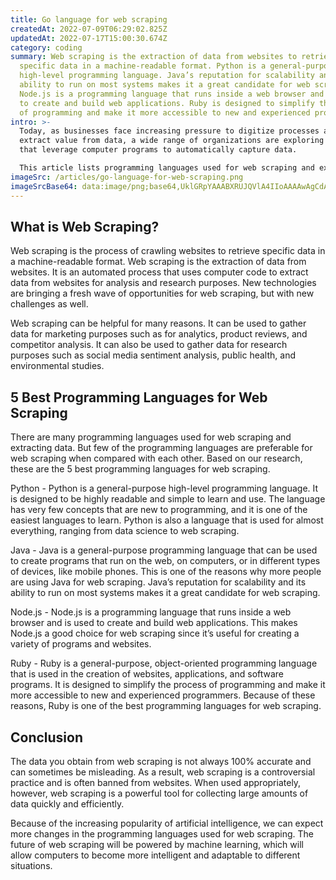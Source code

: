 ```yaml
---
title: Go language for web scraping
createdAt: 2022-07-09T06:29:02.825Z
updatedAt: 2022-07-17T15:00:30.674Z
category: coding
summary: Web scraping is the extraction of data from websites to retrieve
  specific data in a machine-readable format. Python is a general-purpose
  high-level programming language. Java’s reputation for scalability and its
  ability to run on most systems makes it a great candidate for web scraping.
  Node.js is a programming language that runs inside a web browser and is used
  to create and build web applications. Ruby is designed to simplify the process
  of programming and make it more accessible to new and experienced programmers.
intro: >-
  Today, as businesses face increasing pressure to digitize processes and
  extract value from data, a wide range of organizations are exploring solutions
  that leverage computer programs to automatically capture data.

  This article lists programming languages used for web scraping and extracting data. Web scraping is the process of crawling websites to retrieve specific data in a machine-readable format. It is an area of data mining that covers computer programs that automatically read and extract information from websites or documents. These programs are called scrapers or crawlers. Scraping is a task you might need to complete as parter of your job as a digital marketer, software engineer, statistical analyst, or researcher.
imageSrc: /articles/go-language-for-web-scraping.png
imageSrcBase64: data:image/png;base64,UklGRpYAAABXRUJQVlA4IIoAAAAwAgCdASoKAAoAAUAmJbACdLoAAv2guM6LAAD+/YWv4es+2fLPFFV//RgVJ74259dCl4z4qokgfbp9dhWjHduHAB/nbq+DrtYI4OMI+H8sDtafk/mKcfwN7HljLLKp03/jF/8q7/4nXX/n/j/j3Xjqil2zSMxF+YfUXZ+o1HyNJ7De/xvjowMgAAA=
---
```


## What is Web Scraping?

Web scraping is the process of crawling websites to retrieve specific data in a machine-readable format. Web scraping is the extraction of data from websites. It is an automated process that uses computer code to extract data from websites for analysis and research purposes. New technologies are bringing a fresh wave of opportunities for web scraping, but with new challenges as well.

Web scraping can be helpful for many reasons. It can be used to gather data for marketing purposes such as for analytics, product reviews, and competitor analysis. It can also be used to gather data for research purposes such as social media sentiment analysis, public health, and environmental studies.

## 5 Best Programming Languages for Web Scraping

There are many programming languages used for web scraping and extracting data. But few of the programming languages are preferable for web scraping when compared with each other. Based on our research, these are the 5 best programming languages for web scraping.

Python - Python is a general-purpose high-level programming language. It is designed to be highly readable and simple to learn and use. The language has very few concepts that are new to programming, and it is one of the easiest languages to learn. Python is also a language that is used for almost everything, ranging from data science to web scraping.

Java - Java is a general-purpose programming language that can be used to create programs that run on the web, on computers, or in different types of devices, like mobile phones. This is one of the reasons why more people are using Java for web scraping. Java’s reputation for scalability and its ability to run on most systems makes it a great candidate for web scraping.

Node.js - Node.js is a programming language that runs inside a web browser and is used to create and build web applications. This makes Node.js a good choice for web scraping since it’s useful for creating a variety of programs and websites.

Ruby - Ruby is a general-purpose, object-oriented programming language that is used in the creation of websites, applications, and software programs. It is designed to simplify the process of programming and make it more accessible to new and experienced programmers. Because of these reasons, Ruby is one of the best programming languages for web scraping.

## Conclusion

The data you obtain from web scraping is not always 100% accurate and can sometimes be misleading. As a result, web scraping is a controversial practice and is often banned from websites. When used appropriately, however, web scraping is a powerful tool for collecting large amounts of data quickly and efficiently.

Because of the increasing popularity of artificial intelligence, we can expect more changes in the programming languages used for web scraping. The future of web scraping will be powered by machine learning, which will allow computers to become more intelligent and adaptable to different situations.
